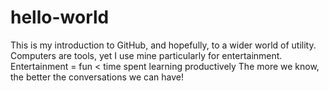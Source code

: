 # hello-world
This is my introduction to GitHub, and hopefully, to a wider world of utility.
Computers are tools, yet I use mine particularly for entertainment.
Entertainment = fun < time spent learning productively
The more we know, the better the conversations we can have!
